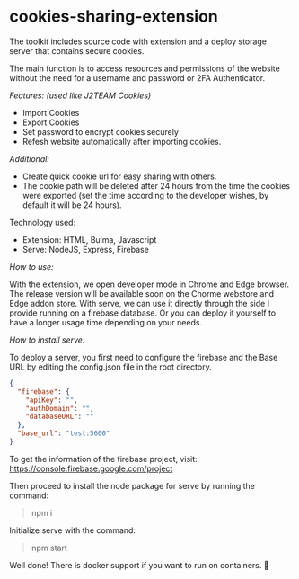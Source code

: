 # cookies-sharing-extension

The toolkit includes source code with extension and a deploy storage server that contains secure cookies.

The main function is to access resources and permissions of the website without the need for a username and password or 2FA Authenticator.

*Features: (used like J2TEAM Cookies)*
- Import Cookies
- Export Cookies
- Set password to encrypt cookies securely
- Refesh website automatically after importing cookies.

*Additional:*
- Create quick cookie url for easy sharing with others.
- The cookie path will be deleted after 24 hours from the time the cookies were exported (set the time according to the developer wishes, by default it will be 24 hours).

Technology used:
- Extension: HTML, Bulma, Javascript
- Serve: NodeJS, Express, Firebase

*How to use:*

With the extension, we open developer mode in Chrome and Edge browser. The release version will be available soon on the Chorme webstore and Edge addon store.
With serve, we can use it directly through the side I provide running on a firebase database. Or you can deploy it yourself to have a longer usage time depending on your needs.

*How to install serve:*

To deploy a server, you first need to configure the firebase and the Base URL by editing the config.json file in the root directory.

```json
{
  "firebase": {
    "apiKey": "",
    "authDomain": "",
    "databaseURL": ""
  },
  "base_url": "test:5600"
}
```

To get the information of the firebase project, visit: https://console.firebase.google.com/project

Then proceed to install the node package for serve by running the command:
> npm i

Initialize serve with the command:
> npm start

Well done!
There is docker support if you want to run on containers. 💙
